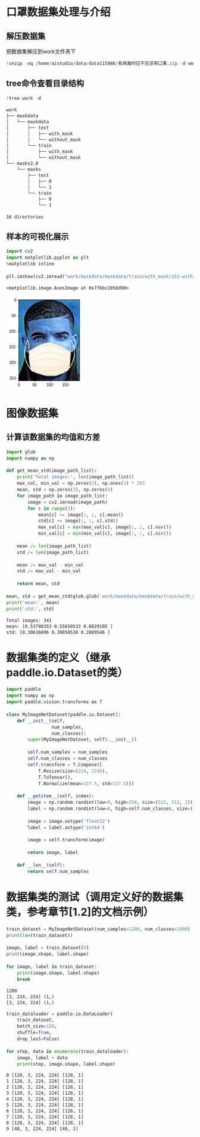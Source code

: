 # 口罩数据集处理与介绍

## 解压数据集
把数据集解压到work文件夹下


```python
!unzip -oq /home/aistudio/data/data115986/有病毒时应不应该带口罩.zip -d work/
```

## tree命令查看目录结构


```python
!tree work -d
```

    work
    ├── maskdata
    │   └── maskdata
    │       ├── test
    │       │   ├── with_mask
    │       │   └── without_mask
    │       └── train
    │           ├── with_mask
    │           └── without_mask
    └── masks2.0
        └── masks
            ├── test
            │   ├── 0
            │   └── 1
            └── train
                ├── 0
                └── 1
    
    16 directories


## 样本的可视化展示


```python
import cv2
import matplotlib.pyplot as plt
%matplotlib inline

plt.imshow(cv2.imread("work/maskdata/maskdata/train/with_mask/153-with-mask.jpg"))
```




    <matplotlib.image.AxesImage at 0x7f6bc2058d90>




![png](output_6_1.png)


# 图像数据集


## 计算该数据集的均值和方差


```python
import glob
import numpy as np

def get_mean_std(image_path_list):
    print('Total images:', len(image_path_list))
    max_val, min_val = np.zeros(3), np.ones(3) * 255
    mean, std = np.zeros(3), np.zeros(3)
    for image_path in image_path_list:
        image = cv2.imread(image_path)
        for c in range(3):
            mean[c] += image[:, :, c].mean()
            std[c] += image[:, :, c].std()
            max_val[c] = max(max_val[c], image[:, :, c].max())
            min_val[c] = min(min_val[c], image[:, :, c].min())

    mean /= len(image_path_list)
    std /= len(image_path_list)

    mean /= max_val - min_val
    std /= max_val - min_val

    return mean, std

mean, std = get_mean_std(glob.glob('work/maskdata/maskdata/train/with_mask/*.jpg'))
print('mean:', mean)
print('std:', std)
```

    Total images: 341
    mean: [0.53798353 0.55650533 0.6029105 ]
    std: [0.30616696 0.30058538 0.2889546 ]


# 数据集类的定义（继承paddle.io.Dataset的类）


```python
import paddle
import numpy as np
import paddle.vision.transforms as T

class MyImageNetDataset(paddle.io.Dataset):
    def __init__(self,
                 num_samples,
                 num_classes):
        super(MyImageNetDataset, self).__init__()

        self.num_samples = num_samples
        self.num_classes = num_classes
        self.transform = T.Compose([
            T.Resize(size=(224, 224)),
            T.ToTensor(),
            T.Normalize(mean=127.5, std=127.5)])

    def __getitem__(self, index):
        image = np.random.randint(low=0, high=256, size=(512, 512, 3))
        label = np.random.randint(low=0, high=self.num_classes, size=(1,))

        image = image.astype('float32')
        label = label.astype('int64')

        image = self.transform(image)

        return image, label

    def __len__(self):
        return self.num_samples
```

# 数据集类的测试（调用定义好的数据集类，参考章节[1.2]的文档示例）


```python
train_dataset = MyImageNetDataset(num_samples=1200, num_classes=1000)
print(len(train_dataset))

image, label = train_dataset[0]
print(image.shape, label.shape)

for image, label in train_dataset:
    print(image.shape, label.shape)
    break
```

    1200
    [3, 224, 224] (1,)
    [3, 224, 224] (1,)



```python
train_dataloader = paddle.io.DataLoader(
    train_dataset,
    batch_size=128,
    shuffle=True,
    drop_last=False)

for step, data in enumerate(train_dataloader):
    image, label = data
    print(step, image.shape, label.shape)
```

    0 [128, 3, 224, 224] [128, 1]
    1 [128, 3, 224, 224] [128, 1]
    2 [128, 3, 224, 224] [128, 1]
    3 [128, 3, 224, 224] [128, 1]
    4 [128, 3, 224, 224] [128, 1]
    5 [128, 3, 224, 224] [128, 1]
    6 [128, 3, 224, 224] [128, 1]
    7 [128, 3, 224, 224] [128, 1]
    8 [128, 3, 224, 224] [128, 1]
    9 [48, 3, 224, 224] [48, 1]

